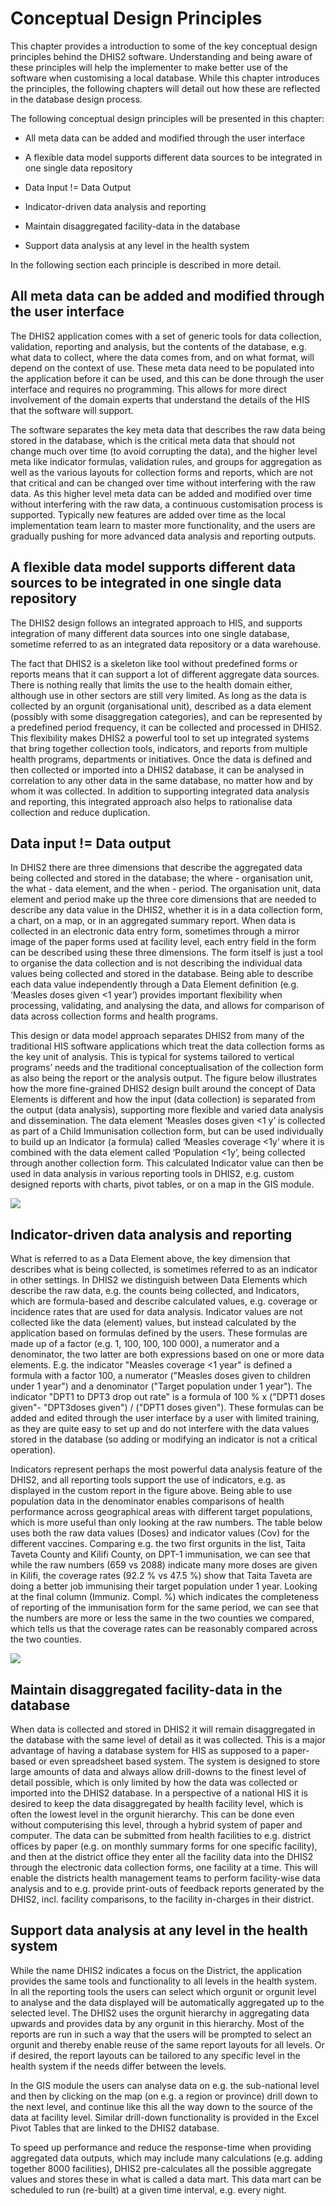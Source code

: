 # Conceptual Design Principles

This chapter provides a introduction to some of the key conceptual
design principles behind the DHIS2 software. Understanding and being
aware of these principles will help the implementer to make better use
of the software when customising a local database. While this chapter
introduces the principles, the following chapters will detail out how
these are reflected in the database design process.

The following conceptual design principles will be presented in this
chapter:

  - All meta data can be added and modified through the user interface

  - A flexible data model supports different data sources to be
    integrated in one single data repository

  - Data Input \!= Data Output

  - Indicator-driven data analysis and reporting

  - Maintain disaggregated facility-data in the database

  - Support data analysis at any level in the health system

In the following section each principle is described in more detail.

## All meta data can be added and modified through the user interface

The DHIS2 application comes with a set of generic tools for data
collection, validation, reporting and analysis, but the contents of the
database, e.g. what data to collect, where the data comes from, and on
what format, will depend on the context of use. These meta data need to
be populated into the application before it can be used, and this can be
done through the user interface and requires no programming. This allows
for more direct involvement of the domain experts that understand the
details of the HIS that the software will support.

The software separates the key meta data that describes the raw data
being stored in the database, which is the critical meta data that
should not change much over time (to avoid corrupting the data), and the
higher level meta like indicator formulas, validation rules, and groups
for aggregation as well as the various layouts for collection forms and
reports, which are not that critical and can be changed over time
without interfering with the raw data. As this higher level meta data
can be added and modified over time without interfering with the raw
data, a continuous customisation process is supported. Typically new
features are added over time as the local implementation team learn to
master more functionality, and the users are gradually pushing for more
advanced data analysis and reporting
outputs.

## A flexible data model supports different data sources to be integrated in one single data repository

The DHIS2 design follows an integrated approach to HIS, and supports
integration of many different data sources into one single database,
sometime referred to as an integrated data repository or a data
warehouse.

The fact that DHIS2 is a skeleton like tool without predefined forms or
reports means that it can support a lot of different aggregate data
sources. There is nothing really that limits the use to the health
domain either, although use in other sectors are still very limited. As
long as the data is collected by an orgunit (organisational unit),
described as a data element (possibly with some disaggregation
categories), and can be represented by a predefined period frequency, it
can be collected and processed in DHIS2. This flexibility makes DHIS2 a
powerful tool to set up integrated systems that bring together
collection tools, indicators, and reports from multiple health programs,
departments or initiatives. Once the data is defined and then collected
or imported into a DHIS2 database, it can be analysed in correlation to
any other data in the same database, no matter how and by whom it was
collected. In addition to supporting integrated data analysis and
reporting, this integrated approach also helps to rationalise data
collection and reduce duplication.

## Data input \!= Data output

In DHIS2 there are three dimensions that describe the aggregated data
being collected and stored in the database; the where - organisation
unit, the what - data element, and the when - period. The organisation
unit, data element and period make up the three core dimensions that are
needed to describe any data value in the DHIS2, whether it is in a data
collection form, a chart, on a map, or in an aggregated summary report.
When data is collected in an electronic data entry form, sometimes
through a mirror image of the paper forms used at facility level, each
entry field in the form can be described using these three dimensions.
The form itself is just a tool to organise the data collection and is
not describing the individual data values being collected and stored in
the database. Being able to describe each data value independently
through a Data Element definition (e.g. ‘Measles doses given \<1 year’)
provides important flexibility when processing, validating, and
analysing the data, and allows for comparison of data across collection
forms and health programs.

This design or data model approach separates DHIS2 from many of the
traditional HIS software applications which treat the data collection
forms as the key unit of analysis. This is typical for systems tailored
to vertical programs’ needs and the traditional conceptualisation of the
collection form as also being the report or the analysis output. The
figure below illustrates how the more fine-grained DHIS2 design built
around the concept of Data Elements is different and how the input (data
collection) is separated from the output (data analysis), supporting
more flexible and varied data analysis and dissemination. The data
element ‘Measles doses given \<1 y’ is collected as part of a Child
Immunisation collection form, but can be used individually to build up
an Indicator (a formula) called ‘Measles coverage \<1y’ where it is
combined with the data element called ‘Population \<1y’, being collected
through another collection form. This calculated Indicator value can
then be used in data analysis in various reporting tools in DHIS2, e.g.
custom designed reports with charts, pivot tables, or on a map in the
GIS module.

![](resources/images/implementation_guide/data_input_output.png)

## Indicator-driven data analysis and reporting

What is referred to as a Data Element above, the key dimension that
describes what is being collected, is sometimes referred to as an
indicator in other settings. In DHIS2 we distinguish between Data
Elements which describe the raw data, e.g. the counts being collected,
and Indicators, which are formula-based and describe calculated values,
e.g. coverage or incidence rates that are used for data analysis.
Indicator values are not collected like the data (element) values, but
instead calculated by the application based on formulas defined by the
users. These formulas are made up of a factor (e.g. 1, 100, 100, 100
000), a numerator and a denominator, the two latter are both expressions
based on one or more data elements. E.g. the indicator "Measles coverage
\<1 year" is defined a formula with a factor 100, a numerator ("Measles
doses given to children under 1 year") and a denominator ("Target
population under 1 year"). The indicator "DPT1 to DPT3 drop out rate" is
a formula of 100 % x ("DPT1 doses given"- "DPT3doses given") / ("DPT1
doses given"). These formulas can be added and edited through the user
interface by a user with limited training, as they are quite easy to set
up and do not interfere with the data values stored in the database (so
adding or modifying an indicator is not a critical operation).

Indicators represent perhaps the most powerful data analysis feature of
the DHIS2, and all reporting tools support the use of indicators, e.g.
as displayed in the custom report in the figure above. Being able to use
population data in the denominator enables comparisons of health
performance across geographical areas with different target populations,
which is more useful than only looking at the raw numbers. The table
below uses both the raw data values (Doses) and indicator values (Cov)
for the different vaccines. Comparing e.g. the two first orgunits in the
list, Taita Taveta County and Kilifi County, on DPT-1 immunisation, we
can see that while the raw numbers (659 vs 2088) indicate many more
doses are given in Kilifi, the coverage rates (92.2 % vs 47.5 %) show
that Taita Taveta are doing a better job immunising their target
population under 1 year. Looking at the final column (Immuniz. Compl. %)
which indicates the completeness of reporting of the immunisation form
for the same period, we can see that the numbers are more or less the
same in the two counties we compared, which tells us that the coverage
rates can be reasonably compared across the two counties.

![](resources/images/implementation_guide/indicator_report.png)

## Maintain disaggregated facility-data in the database

When data is collected and stored in DHIS2 it will remain disaggregated
in the database with the same level of detail as it was collected. This
is a major advantage of having a database system for HIS as supposed to
a paper-based or even spreadsheet based system. The system is designed
to store large amounts of data and always allow drill-downs to the
finest level of detail possible, which is only limited by how the data
was collected or imported into the DHIS2 database. In a perspective of a
national HIS it is desired to keep the data disaggregated by health
facility level, which is often the lowest level in the orgunit
hierarchy. This can be done even without computerising this level,
through a hybrid system of paper and computer. The data can be submitted
from health facilities to e.g. district offices by paper (e.g. on
monthly summary forms for one specific facility), and then at the
district office they enter all the facility data into the DHIS2 through
the electronic data collection forms, one facility at a time. This will
enable the districts health management teams to perform facility-wise
data analysis and to e.g. provide print-outs of feedback reports
generated by the DHIS2, incl. facility comparisons, to the facility
in-charges in their district.

## Support data analysis at any level in the health system

While the name DHIS2 indicates a focus on the District, the application
provides the same tools and functionality to all levels in the health
system. In all the reporting tools the users can select which orgunit or
orgunit level to analyse and the data displayed will be automatically
aggregated up to the selected level. The DHIS2 uses the orgunit
hierarchy in aggregating data upwards and provides data by any orgunit
in this hierarchy. Most of the reports are run in such a way that the
users will be prompted to select an orgunit and thereby enable reuse of
the same report layouts for all levels. Or if desired, the report
layouts can be tailored to any specific level in the health system if
the needs differ between the levels.

In the GIS module the users can analyse data on e.g. the sub-national
level and then by clicking on the map (on e.g. a region or province)
drill down to the next level, and continue like this all the way down to
the source of the data at facility level. Similar drill-down
functionality is provided in the Excel Pivot Tables that are linked to
the DHIS2 database.

To speed up performance and reduce the response-time when providing
aggregated data outputs, which may include many calculations (e.g.
adding together 8000 facilities), DHIS2 pre-calculates all the possible
aggregate values and stores these in what is called a data mart. This
data mart can be scheduled to run (re-built) at a given time interval,
e.g. every night.

